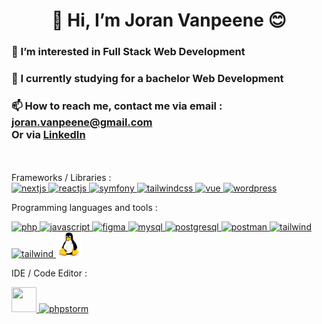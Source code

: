 <h1 align="center"> 👋 Hi, I’m Joran Vanpeene 😊 </h1>
<h3 > 👀 I’m interested in Full Stack Web Development </h3>
<h3 > 🌱 I currently studying for a bachelor Web Development </h3>
<h3 > 📫 How to reach me, contact me via email : <a href="mailto:joran.vanpeene@gmail.com ">joran.vanpeene@gmail.com </a> <br> Or via <a href="https://www.linkedin.com/in/joran-vanpeene-developpeur-web-fullstack/">LinkedIn</a> </h3> 
<br>
<br>
Frameworks / Libraries : <br>
     <a href="https://nextjs.org/" target="_blank">
          <img src="https://upload.vectorlogo.zone/logos/nextjs/images/abcffb25-b56d-475f-9c82-26818776dc33.svg" alt="nextjs" width="40" height="40"/>
     </a>  
     <a href="https://fr.reactjs.org/" target="_blank">
          <img src="https://www.vectorlogo.zone/logos/reactjs/reactjs-icon.svg" alt="reactjs" width="40" height="40"/>
     </a>      
     <a href="https://symfony.com/" target="_blank">
          <img src="https://www.vectorlogo.zone/logos/symfony/symfony-icon.svg" alt="symfony" width="40" height="40"/>
     </a>
          <a href="https://tailwindcss.com/" target="_blank">
          <img src="https://svgl.app/library/tailwindcss.svg" alt="tailwindcss" width="40" height="40"/>
     </a>
     <a href="https://vuejs.org/" target="_blank">
          <img src="https://www.vectorlogo.zone/logos/vuejs/vuejs-icon.svg" alt="vue" width="40" height="40"/>
     </a>
     <a href="https://wordpress.org/" target="_blank">
          <img src="https://www.vectorlogo.zone/logos/wordpress/wordpress-icon.svg" alt="wordpress" width="40" height="40"/>
     </a>
     <p>Programming languages and tools : </p>
     
<p align="left">
     <a href="https://www.php.net/" target="_blank">
          <img src="https://svgl.app/library/php_dark.svg" alt="php" width="40" height="40"/>
     </a>
     <a href="https://www.javascript.com/" target="_blank">
          <img src="https://svgl.app/library/javascript.svg" alt="javascript" width="40" height="40"/>
     </a>
     <a href="https://www.figma.com/" target="_blank">
          <img src="https://svgl.app/library/figma.svg" alt="figma" width="40" height="40"/>
     </a>
     <a href="https://www.mysql.com/" target="_blank">
          <img src="https://svgl.app/library/mysql.svg" alt="mysql" width="40" height="40"/>
     </a>
     <a href="https://www.postgresql.org/" target="_blank">
          <img src="https://svgl.app/library/postgresql.svg" alt="postgresql" width="40" height="40"/>
     </a>
     <a href="https://postman.com" target="_blank">
          <img src="https://www.vectorlogo.zone/logos/getpostman/getpostman-icon.svg" alt="postman" width="40" height="40"/>
     </a>
     <a href="https://insomnia.rest/" target="_blank">
          <img src="https://raw.githubusercontent.com/get-icon/geticon/fc0f660daee147afb4a56c64e12bde6486b73e39/icons/insomnia.svg" alt="tailwind" width="40" height="40"/>
     </a>
     <a href="https://github.com/" target="_blank">
          <img src="https://svgl.app/library/github.svg" alt="tailwind" width="40" height="40"/>
     </a>
     <a href="https://www.linux.org/" target="_blank">
          <img src="https://raw.githubusercontent.com/devicons/devicon/master/icons/linux/linux-original.svg" alt="linux" width="40" height="40"/>
     </a>
</p>
     <p>IDE / Code Editor :</p>
     <a href="https://code.visualstudio.com/" target="_blank">
     <img  src="https://www.vectorlogo.zone/logos/visualstudio_code/visualstudio_code-icon.svg" width="40" height="40"/>
     </a>
     <a href="https://www.jetbrains.com/fr-fr/phpstorm/" target="_blank">
          <img src="https://cdn.worldvectorlogo.com/logos/phpstorm-1.svg" alt="phpstorm" width="40" height="40"/>
     </a>

